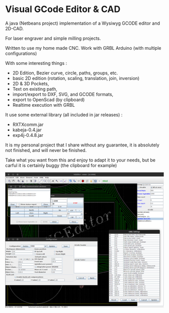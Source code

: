 # Visual GCode Editor & CAD
A java (Netbeans project) implementation of a Wysiwyg GCODE editor and 2D-CAD.

For laser engraver and simple milling projects.

Written to use my home made CNC.
Work with GRBL Arduino (with multiple configurations)

With some interesting things :
- 2D Edition, Bezier curve, circle, paths, groups, etc.
- basic 2D edition (rotation, scaling, translation, join, inversion)
- 2D & 3D Pockets,
- Text on existing path,
- import/export to DXF, SVG, and GCODE formats,
- export to OpenScad (by clipboard) 
- Realtime execution with GRBL

It use some external library (all included in jar releases) :
- RXTXcomm.jar
- kabeja-0.4.jar
- exp4j-0.4.8.jar

It is my personal project that I share without any guarantee, it is absolutely not finished, and will never be finished.

Take what you want from this and enjoy to adapt it to your needs, but be carful it is certainly buggy (the clipboard for example)

![A screenshot of the application](https://github.com/clmwith/visualgcodeeditor/blob/main/screenshot-demo.png)